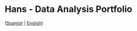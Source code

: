 # Hans - Data Analysis Portfolio 
([Spanish](https://github.com/HansAllTech/Hans_Data_Analysis_Portfolio/blob/main/Proyectos.md#tabla-de-contenido-es--en) | [English](https://github.com/HansAllTech/Hans_Data_Analysis_Portfolio/blob/main/Projects.md#table-of-content-es--en))                                                         
                                                                                                                                                                            
                                                                                                 
                                                                                                                                         
                                                                                                                 
                                                                                              
                                                            
                                                                                     
                              
                   
             
       
       
  
